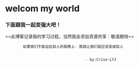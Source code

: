 # welcom my world 

### 下面跟我一起变强大吧！
 

==此博客记录我的学习过程，当然我会添加资源共享：敬请期待==




							
			如果我们不能站在巨人的肩膀上- 那就让我们就应该变成巨人
			
			
										- by:Crise-LYJ
